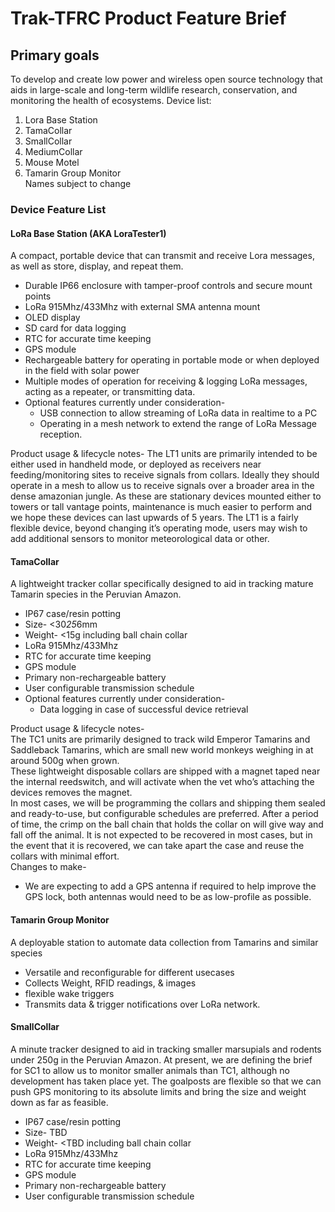# Trak-TFRC Product Feature Brief

## Primary goals

To develop and create low power and wireless open source technology that aids in large-scale and long-term wildlife research, conservation, and monitoring the health of ecosystems.
Device list:
1. Lora Base Station
2. TamaCollar
3. SmallCollar
4. MediumCollar
5. Mouse Motel
6. Tamarin Group Monitor  
Names subject to change  

### Device Feature List 

#### LoRa Base Station (AKA LoraTester1) 

A compact, portable device that can transmit and receive Lora messages, as well as store, display, and repeat them.  
- Durable IP66 enclosure with tamper-proof controls and secure mount points  
- LoRa 915Mhz/433Mhz with external SMA antenna mount  
- OLED display  
- SD card for data logging  
- RTC for accurate time keeping  
- GPS module  
- Rechargeable battery for operating in portable mode or when deployed in the field with solar power  
- Multiple modes of operation for receiving & logging LoRa messages, acting as a repeater, or transmitting data.  
- Optional features currently under consideration-  
    - USB connection to allow streaming of LoRa data in realtime to a PC  
    - Operating in a mesh network to extend the range of LoRa Message reception.  

Product usage & lifecycle notes- 
The LT1 units are primarily intended to be either used in handheld mode, or deployed as receivers  near feeding/monitoring sites to receive signals from collars. Ideally they should operate in a mesh to allow us to receive signals over a broader area in the dense amazonian jungle. 
As these are stationary devices mounted either to towers or tall vantage points, maintenance is much easier to perform and we hope these devices can last upwards of 5 years. 
The LT1 is a fairly flexible device, beyond changing it’s operating mode, users may wish to add additional sensors to monitor meteorological data or other.
 
#### TamaCollar

A lightweight tracker collar specifically designed to aid in tracking mature Tamarin species in the Peruvian Amazon.

- IP67 case/resin potting  
- Size- <30*25*6mm  
- Weight- <15g including ball chain collar  
- LoRa 915Mhz/433Mhz  
- RTC for accurate time keeping  
- GPS module  
- Primary non-rechargeable battery  
- User configurable transmission schedule  
- Optional features currently under consideration-  
    - Data logging in case of successful device retrieval

Product usage & lifecycle notes-  
The TC1 units are primarily designed to track wild Emperor Tamarins and Saddleback Tamarins, which are small new world monkeys weighing in at around 500g when grown.  
These lightweight disposable collars are shipped with a magnet taped near the internal reedswitch, and will activate when the vet who’s attaching the devices removes the magnet.   
In most cases, we will be programming the collars and shipping them sealed and ready-to-use, but configurable schedules are preferred. After a period of time, the crimp on the ball chain that holds the collar on will give way and fall off the animal. It is not expected to be recovered in most cases, but in the event that it is recovered, we can take apart the case and reuse the collars with minimal effort.  
Changes to make-  
- We are expecting to add a GPS antenna if required to help improve the GPS lock, both antennas would need to be as low-profile as possible. 
  
#### Tamarin Group Monitor

A deployable station to automate data collection from Tamarins and similar species
- Versatile and reconfigurable for different usecases
- Collects Weight, RFID readings, & images 
- flexible wake triggers
- Transmits data & trigger notifications over LoRa network.




#### SmallCollar

A minute tracker designed to aid in tracking smaller marsupials and rodents under 250g in the Peruvian Amazon.
At present, we are defining the brief for SC1 to allow us to monitor smaller animals than TC1, although no development has taken place yet. The goalposts are flexible so that we can push GPS monitoring to its absolute limits and bring the size and weight down as far as feasible. 
- IP67 case/resin potting  
- Size- TBD  
- Weight- <TBD including ball chain collar  
- LoRa 915Mhz/433Mhz  
- RTC for accurate time keeping  
- GPS module  
- Primary non-rechargeable battery  
- User configurable transmission schedule

